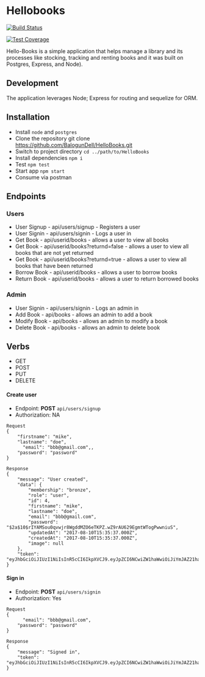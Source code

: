 # Hellobooks

[![Build Status](https://travis-ci.org/BalogunDell/HelloBooks.svg?branch=develop)](https://travis-ci.org/BalogunDell/HelloBooks)

[![Test Coverage](https://codeclimate.com/github/codeclimate/codeclimate/badges/coverage.svg)](https://codeclimate.com/github/Balogundell/HelloBooks/coverage)


Hello-Books is a simple application that helps manage a library and its processes like stocking, tracking and renting books and it was built on Postgres, Express, and Node).

## Development
The application leverages Node; Express for routing and sequelize for ORM.

## Installation
- Install `node` and `postgres`
- Clone the repository git clone https://github.com/BalogunDell/HelloBooks.git
- Switch to project directory `cd ../path/to/HelloBooks`
- Install dependencies `npm i`
- Test `npm test`
- Start app `npm start`
- Consume via postman

## Endpoints

### Users
- User Signup  - api/users/signup               - Registers a user
- User Signin  - api/users/signin               - Logs a user in
- Get Book     - api/userid/books               - allows a user to view all books
- Get Book     - api/userid/books?returnd=false - allows a user to view all books that are not  yet returned
- Get Book     - api/userid/books?returnd=true  - allows a user to view all books that have been returned
- Borrow Book  - api/userid/books               - allows a user to borrow books
- Return Book  - api/userid/books               - allows a user to return borrowed books

### Admin
- User Signin  - api/users/signin - Logs an admin in
- Add  Book    - api/books        - allows an admin to add a book
- Modify Book  - api/books        - allows an admin to modify a book
- Delete Book  - api/books        - allows an admin to delete book

## Verbs
- GET
- POST
- PUT
- DELETE

#### Create user
- Endpoint: **POST** `api/users/signup`
- Authorization: NA

```
Request
{
	"firstname": "mike",
	"lastname": "doe",
	  "email": "bbb@gmail.com",,
	"password": "password"
}

Response
{
    "message": "User created",
    "data": {
        "membership": "bronze",
        "role": "user",
        "id": 4,
        "firstname": "mike",
        "lastname": "doe",
        "email": "bbb@gmail.com",
        "password": "$2a$10$rIYAMSou0qvwjr8WgddMZO6eTKPZ.wZ9rAU629EgmtWTogPwwniuS",
        "updatedAt": "2017-08-10T15:35:37.000Z",
        "createdAt": "2017-08-10T15:35:37.000Z",
        "image": null
    },
    "token": "eyJhbGciOiJIUzI1NiIsInR5cCI6IkpXVCJ9.eyJpZCI6NCwiZW1haWwiOiJiYmJAZ21haWwuY29tIiwibWVtYmVyc2hpcCI6ImJyb256ZSIsInJvbGUiOiJ1c2VyIiwiaWF0IjoxNTAyMzc5MzM3LCJleHAiOjE1MDI0NjU3Mzd9.FjK888IV26y22zW5Lyrjefgs9TeMM2n22GgV_CcW5H4"
}

```

#### Sign in
- Endpoint: **POST** `api/users/signin`
- Authorization: Yes

```
Request
{
	  "email": "bbb@gmail.com",
	"password": "password"
}

Response
{
    "message": "Signed in",
    "token": "eyJhbGciOiJIUzI1NiIsInR5cCI6IkpXVCJ9.eyJpZCI6NCwiZW1haWwiOiJiYmJAZ21haWwuY29tIiwibWVtYmVyc2hpcCI6ImJyb256ZSIsInJvbGUiOiJ1c2VyIiwiaWF0IjoxNTAyMzc5MzM3LCJleHAiOjE1MDI0NjU3Mzd9.FjK888IV26y22zW5Lyrjefgs9TeMM2n22GgV_CcW5H4"
}

```
